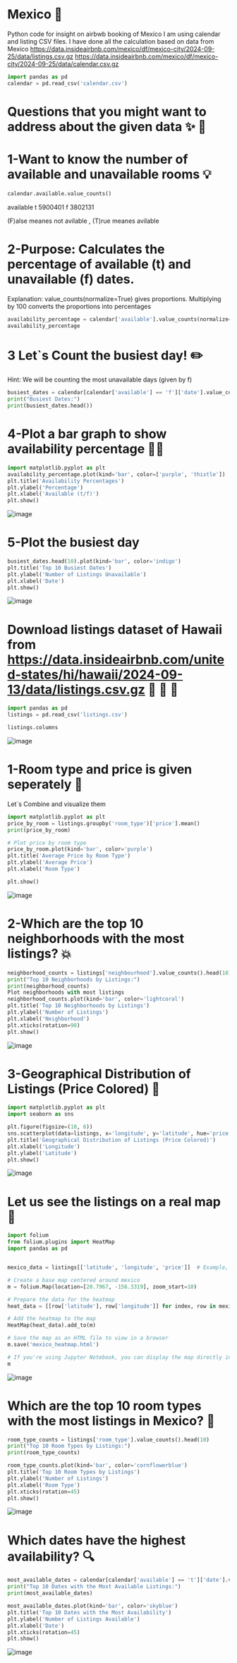 # Mexico :seedling:
Python code for insight on airbwb booking of Mexico I am using calendar and listing CSV files.
I have done all the calculation based on data from Mexico https://data.insideairbnb.com/mexico/df/mexico-city/2024-09-25/data/listings.csv.gz 
https://data.insideairbnb.com/mexico/df/mexico-city/2024-09-25/data/calendar.csv.gz

```python
import pandas as pd
calendar = pd.read_csv('calendar.csv')
```
# Questions that you might want to address about the given data :sparkles: :memo:

# 1-Want to know the number of available and unavailable rooms :bulb:

```python
calendar.available.value_counts()
```
available
t    5900401
f    3802131

(F)alse meanes not avilable , (T)rue meanes avilable

# 2-Purpose: Calculates the percentage of available (t) and unavailable (f) dates.
Explanation: value_counts(normalize=True) gives proportions. Multiplying by 100 converts the proportions into percentages

```python
availability_percentage = calendar['available'].value_counts(normalize=True) * 100
availability_percentage
```

# 3 Let`s Count the busiest day! :pencil2: 
Hint: We will be counting the most unavailable days (given by f)

```python
busiest_dates = calendar[calendar['available'] == 'f']['date'].value_counts()
print("Busiest Dates:")
print(busiest_dates.head())
```

# 4-Plot a bar graph to show availability percentage :technologist:

```python
import matplotlib.pyplot as plt
availability_percentage.plot(kind='bar', color=['purple', 'thistle'])
plt.title('Availability Percentages')
plt.ylabel('Percentage')
plt.xlabel('Available (t/f)')
plt.show()
```
![image](https://github.com/user-attachments/assets/208c7263-cb24-44f1-ac4b-5025c944632f)

# 5-Plot the busiest day
```python
busiest_dates.head(10).plot(kind='bar', color='indigo')
plt.title('Top 10 Busiest Dates')
plt.ylabel('Number of Listings Unavailable')
plt.xlabel('Date')
plt.show()
```
![image](https://github.com/user-attachments/assets/f02cc387-e93f-481a-bcb3-d443437f385f)

# Download listings dataset of Hawaii from https://data.insideairbnb.com/united-states/hi/hawaii/2024-09-13/data/listings.csv.gz :page_facing_up: :page_facing_up: :page_facing_up:

```python
import pandas as pd
listings = pd.read_csv('listings.csv')
```
```python
listings.columns
```
![image](https://github.com/user-attachments/assets/08c56045-5919-435e-b683-0c5533fcd29b)

# 1-Room type and price is given seperately :see_no_evil:
Let`s Combine and visualize them
```python
import matplotlib.pyplot as plt
price_by_room = listings.groupby('room_type')['price'].mean()
print(price_by_room)

# Plot price by room type
price_by_room.plot(kind='bar', color='purple')
plt.title('Average Price by Room Type')
plt.ylabel('Average Price')
plt.xlabel('Room Type')

plt.show()
```

![image](https://github.com/user-attachments/assets/6b8b704a-1169-4a09-84f5-32724f15ae16)

# 2-Which are the top 10 neighborhoods with the most listings? :boom:

```python
neighborhood_counts = listings['neighbourhood'].value_counts().head(10)
print("Top 10 Neighborhoods by Listings:")
print(neighborhood_counts)
Plot neighborhoods with most listings
neighborhood_counts.plot(kind='bar', color='lightcoral')
plt.title('Top 10 Neighborhoods by Listings')
plt.ylabel('Number of Listings')
plt.xlabel('Neighborhood')
plt.xticks(rotation=90)
plt.show()
```
![image](https://github.com/user-attachments/assets/749c9ee8-404c-4d8f-8d9e-4473a36fa4b8)

# 3-Geographical Distribution of Listings (Price Colored) :money_with_wings: 
```python
import matplotlib.pyplot as plt
import seaborn as sns
```
```python
plt.figure(figsize=(10, 6))
sns.scatterplot(data=listings, x='longitude', y='latitude', hue='price', palette='viridis', size='price', sizes=(10, 200))
plt.title('Geographical Distribution of Listings (Price Colored)')
plt.xlabel('Longitude')
plt.ylabel('Latitude')
plt.show()
```
![image](https://github.com/user-attachments/assets/bfc924e0-a28c-4b7d-b654-fdd3e9d7e086)


# Let us see the listings on a real map :seedling:
```python
import folium
from folium.plugins import HeatMap
import pandas as pd


mexico_data = listings[['latitude', 'longitude', 'price']]  # Example, you may add more columns

# Create a base map centered around mexico 
m = folium.Map(location=[20.7967, -156.3319], zoom_start=10)

# Prepare the data for the heatmap
heat_data = [[row['latitude'], row['longitude']] for index, row in mexico_data.iterrows()]

# Add the heatmap to the map
HeatMap(heat_data).add_to(m)

# Save the map as an HTML file to view in a browser
m.save('mexico_heatmap.html')

# If you're using Jupyter Notebook, you can display the map directly in the notebook:
m
```
![image](https://github.com/user-attachments/assets/055b81df-603b-4a8d-87bf-7cac20c404b8)

# Which are the top 10 room types with the most listings in Mexico? :dizzy: 
```python
room_type_counts = listings['room_type'].value_counts().head(10)
print("Top 10 Room Types by Listings:")
print(room_type_counts)

room_type_counts.plot(kind='bar', color='cornflowerblue')
plt.title('Top 10 Room Types by Listings')
plt.ylabel('Number of Listings')
plt.xlabel('Room Type')
plt.xticks(rotation=45)
plt.show()
```
![image](https://github.com/user-attachments/assets/d156fc9e-98f6-4d99-8e6c-da7b80929ee5)

# Which dates have the highest availability? :mag:
```python
most_available_dates = calendar[calendar['available'] == 't']['date'].value_counts().head(10)
print("Top 10 Dates with the Most Available Listings:")
print(most_available_dates)

most_available_dates.plot(kind='bar', color='skyblue')
plt.title('Top 10 Dates with the Most Availability')
plt.ylabel('Number of Listings Available')
plt.xlabel('Date')
plt.xticks(rotation=45)
plt.show()
```
![image](https://github.com/user-attachments/assets/c57a3866-f746-483f-bc26-1f21a65dda0e)
